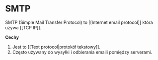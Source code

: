 # SMTP
SMTP (Simple Mail Transfer Protocol) to [[Internet email protocol]] która używa [[TCP IP]]. 

**Cechy**
1. Jest to [[Text protocol|protokół tekstowy]].
2. Często używany do wysyłki i odbierania emaili pomiędzy serverami.